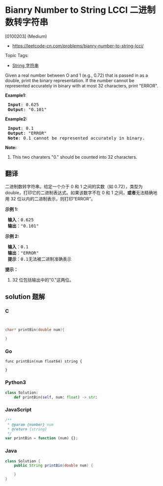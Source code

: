 # Bianry Number to String LCCI 二进制数转字符串

[0100203] (Medium)

- https://leetcode-cn.com/problems/bianry-number-to-string-lcci/

Topic Tags:

- [String 字符串](https://leetcode-cn.com/tag/string/)

Given a real number between O and 1 (e.g., 0.72) that is passed in as a double, print the binary representation. If the number cannot be represented accurately in binary with at most 32 characters, print "ERROR".

**Example1:**

<pre><strong> Input</strong>: 0.625
<strong> Output</strong>: "0.101"
</pre>

**Example2:**

<pre><strong> Input</strong>: 0.1
<strong> Output</strong>: "ERROR"
<strong> Note</strong>: 0.1 cannot be represented accurately in binary.
</pre>

**Note:**

1.  This two charaters "0." should be counted into 32 characters.

## 翻译

二进制数转字符串。给定一个介于 0 和 1 之间的实数（如 0.72），类型为 double，打印它的二进制表达式。如果该数字不在 0 和 1 之间，**或者**无法精确地用 32 位以内的二进制表示，则打印“ERROR”。

**示例 1:**

<pre><strong> 输入</strong>：0.625
<strong> 输出</strong>："0.101"
</pre>

**示例 2:**

<pre><strong> 输入</strong>：0.1
<strong> 输出</strong>："ERROR"
<strong> 提示</strong>：0.1无法被二进制准确表示
</pre>

**提示：**

1.  32 位包括输出中的"0."这两位。

## solution 题解

### C

```c


char* printBin(double num){

}


```

### Go

```golang
func printBin(num float64) string {

}
```

### Python3

```python
class Solution:
    def printBin(self, num: float) -> str:
```

### JavaScript

```javascript
/**
 * @param {number} num
 * @return {string}
 */
var printBin = function (num) {};
```

### Java

```java
class Solution {
    public String printBin(double num) {

    }
}
```
